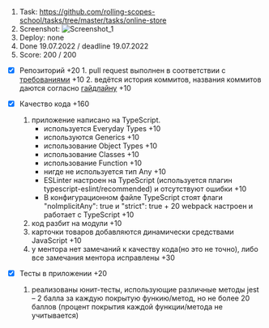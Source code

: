 1. Task: https://github.com/rolling-scopes-school/tasks/tree/master/tasks/online-store
2. Screenshot:
![Screenshot_1](https://user-images.githubusercontent.com/70628469/179837904-c207bfd5-0895-4b94-b091-94819db5bf34.png)
3. Deploy: none
4. Done 19.07.2022 / deadline 19.07.2022
5. Score: 200 / 200

      

- [x] Репозиторий +20
         1. pull request выполнен в соответствии с [требованиями](https://docs.rs.school/#/pull-request-review-process?id=%D0%A2%D1%80%D0%B5%D0%B1%D0%BE%D0%B2%D0%B0%D0%BD%D0%B8%D1%8F-%D0%BA-pull-request-pr) +10
         2. ведётся история коммитов, названия коммитов даются согласно [гайдлайну](https://docs.rs.school/#/git-convention) +10
     
- [x] Качество кода +160
    1. приложение написано на TypeScript.
        - используется Everyday Types +10
        - используются Generics +10
        - использование Object Types +10
        - использование Classes +10
        - использование Function +10
        - нигде не используется тип Any +10
        - ESLinter настроен на TypeScript (используется плагин typescript-eslint/recommended) и отсутствуют ошибки +10
        - В конфигурационном файле TypeScript стоят флаги "noImplicitAny": true и "strict": true + 20
            webpack настроен и работает с TypeScript +10
     2. код разбит на модули +10
     3. карточки товаров добавляются динамически средствами JavaScript +10
     4. у ментора нет замечаний к качеству кода(но это не точно), либо все замечания ментора исправлены +30
    

- [x] Тесты в приложении +20
    1. реализованы юнит-тесты, использующие различные методы jest – 2 балла за каждую покрытую функию/метод, но не более 20 баллов (процент покрытия каждой функции/метода не учитывается)
